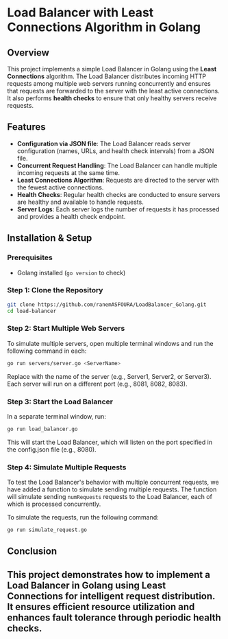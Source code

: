 # Load Balancer with Least Connections Algorithm in Golang

## Overview
This project implements a simple Load Balancer in Golang using the **Least Connections** algorithm. The Load Balancer distributes incoming HTTP requests among multiple web servers running concurrently and ensures that requests are forwarded to the server with the least active connections. It also performs **health checks** to ensure that only healthy servers receive requests.

## Features
- **Configuration via JSON file**: The Load Balancer reads server configuration (names, URLs, and health check intervals) from a JSON file.
- **Concurrent Request Handling**: The Load Balancer can handle multiple incoming requests at the same time.
- **Least Connections Algorithm**: Requests are directed to the server with the fewest active connections.
- **Health Checks**: Regular health checks are conducted to ensure servers are healthy and available to handle requests.
- **Server Logs**: Each server logs the number of requests it has processed and provides a health check endpoint.

## Installation & Setup
### Prerequisites
- Golang installed (`go version` to check)

### Step 1: Clone the Repository
```sh
git clone https://github.com/ranemASFOURA/LoadBalancer_Golang.git
cd load-balancer
```

### Step 2: Start Multiple Web Servers
To simulate multiple servers, open multiple terminal windows and run the following command in each:
```sh
go run servers/server.go <ServerName>

```
Replace <ServerName> with the name of the server (e.g., Server1, Server2, or Server3). Each server will run on a different port (e.g., 8081, 8082, 8083).

### Step 3: Start the Load Balancer
In a separate terminal window, run:
```sh
go run load_balancer.go
```
This will start the Load Balancer, which will listen on the port specified in the config.json file (e.g., 8080).

### Step 4: Simulate Multiple Requests
To test the Load Balancer's behavior with multiple concurrent requests, we have added a function to simulate sending multiple requests. The function will simulate sending `numRequests` requests to the Load Balancer, each of which is processed concurrently.

To simulate the requests, run the following command:
```sh
go run simulate_request.go
```
## Conclusion
This project demonstrates how to implement a **Load Balancer in Golang** using **Least Connections** for intelligent request distribution. It ensures efficient resource utilization and enhances fault tolerance through periodic health checks.
---

